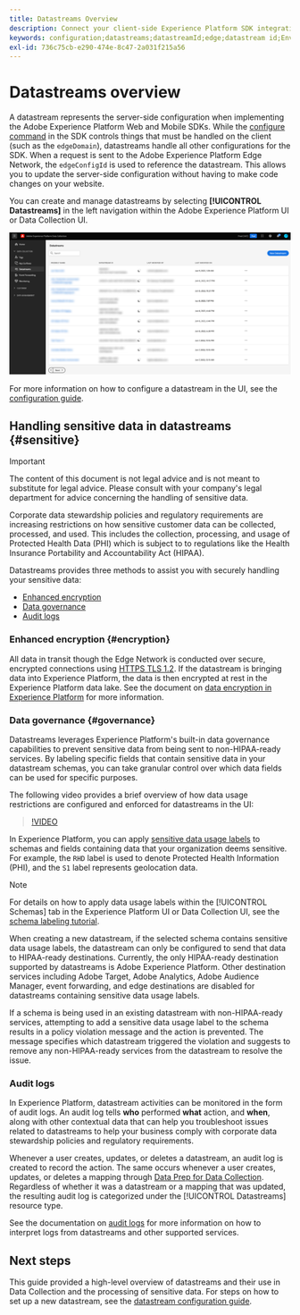 ```yaml
---
title: Datastreams Overview
description: Connect your client-side Experience Platform SDK integration with Adobe products and third-party destinations.
keywords: configuration;datastreams;datastreamId;edge;datastream id;Environment Settings;edgeConfigId;identity;id sync enabled;ID Sync Container ID;Sandbox;Streaming Inlet;Event Dataset;target;client code;Property Token;Target Environment ID;Cookie Destinations;url Destinations;Analytics Settings Blockreport suite id;Data Prep for Data Collection;Data Prep;Mapper;XDM Mapper;Mapper on Edge;
exl-id: 736c75cb-e290-474e-8c47-2a031f215a56
---
```


# Datastreams overview

A datastream represents the server-side configuration when implementing the Adobe Experience Platform Web and Mobile SDKs. While the [configure command](../edge/fundamentals/configuring-the-sdk.md) in the SDK controls things that must be handled on the client (such as the `edgeDomain`), datastreams handle all other configurations for the SDK. When a request is sent to the Adobe Experience Platform Edge Network, the `edgeConfigId` is used to reference the datastream. This allows you to update the server-side configuration without having to make code changes on your website. 

You can create and manage datastreams by selecting **[!UICONTROL Datastreams]** in the left navigation within the Adobe Experience Platform UI or Data Collection UI.

![Datastreams tab in the UI](assets/overview/datastreams-tab.png)

For more information on how to configure a datastream in the UI, see the [configuration guide](./configure.md).

## Handling sensitive data in datastreams {#sensitive}

>[!IMPORTANT]
>
>The content of this document is not legal advice and is not meant to substitute for legal advice. Please consult with your company's legal department for advice concerning the handling of sensitive data. 

Corporate data stewardship policies and regulatory requirements are increasing restrictions on how sensitive customer data can be collected, processed, and used. This includes the collection, processing, and usage of Protected Health Data (PHI) which is subject to to regulations like the Health Insurance Portability and Accountability Act (HIPAA).

Datastreams provides three methods to assist you with securely handling your sensitive data:

* [Enhanced encryption](#encryption)
* [Data governance](#governance)
* [Audit logs](#audit-logs)

### Enhanced encryption {#encryption}

All data in transit though the Edge Network is conducted over secure, encrypted connections using [HTTPS TLS 1.2](https://datatracker.ietf.org/doc/html/rfc5246). If the datastream is bringing data into Experience Platform, the data is then encrypted at rest in the Experience Platform data lake. See the document on [data encryption in Experience Platform](../landing/governance-privacy-security/encryption.md) for more information.

### Data governance {#governance}

Datastreams leverages Experience Platform's built-in data governance capabilities to prevent sensitive data from being sent to non-HIPAA-ready services. By labeling specific fields that contain sensitive data in your datastream schemas, you can take granular control over which data fields can be used for specific purposes.

The following video provides a brief overview of how data usage restrictions are configured and enforced for datastreams in the UI:

>[!VIDEO](https://video.tv.adobe.com/v/3409588/?quality=12&learn=on&speedcontrol=on)

In Experience Platform, you can apply [sensitive data usage labels](../data-governance/labels/reference.md#sensitive) to schemas and fields containing data that your organization deems sensitive. For example, the `RHD` label is used to denote Protected Health Information (PHI), and the `S1` label represents geolocation data.

>[!NOTE]
>
>For details on how to apply data usage labels within the [!UICONTROL Schemas] tab in the Experience Platform UI or Data Collection UI, see the [schema labeling tutorial](../xdm/tutorials/labels.md).

When creating a new datastream, if the selected schema contains sensitive data usage labels, the datastream can only be configured to send that data to HIPAA-ready destinations. Currently, the only HIPAA-ready destination supported by datastreams is Adobe Experience Platform. Other destination services including Adobe Target, Adobe Analytics, Adobe Audience Manager, event forwarding, and edge destinations are disabled for datastreams containing sensitive data usage labels.

If a schema is being used in an existing datastream with non-HIPAA-ready services, attempting to add a sensitive data usage label to the schema results in a policy violation message and the action is prevented. The message specifies which datastream triggered the violation and suggests to remove any non-HIPAA-ready services from the datastream to resolve the issue.

### Audit logs

In Experience Platform, datastream activities can be monitored in the form of audit logs. An audit log tells **who** performed **what** action, and **when**, along with other contextual data that can help you troubleshoot issues related to datastreams to help your business comply with corporate data stewardship policies and regulatory requirements.

Whenever a user creates, updates, or deletes a datastream, an audit log is created to record the action. The same occurs whenever a user creates, updates, or deletes a mapping through [Data Prep for Data Collection](./data-prep.md). Regardless of whether it was a datastream or a mapping that was updated, the resulting audit log is categorized under the [!UICONTROL Datastreams] resource type.

See the documentation on [audit logs](../landing/governance-privacy-security/audit-logs/overview.md) for more information on how to interpret logs from datastreams and other supported services.

## Next steps

This guide provided a high-level overview of datastreams and their use in Data Collection and the processing of sensitive data. For steps on how to set up a new datastream, see the [datastream configuration guide](./configure.md).
